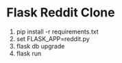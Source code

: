 # Flask Reddit Clone

1. pip install -r requirements.txt
2. set FLASK_APP=reddit.py
3. flask db upgrade
4. flask run